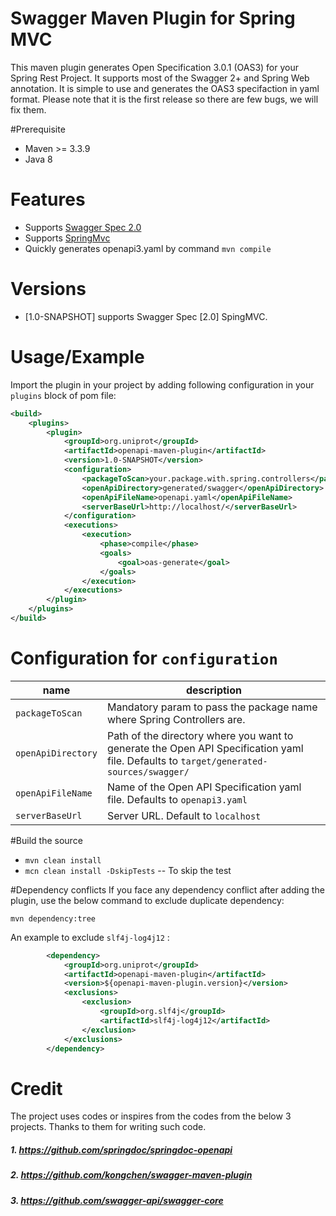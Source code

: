 # Swagger Maven Plugin for Spring MVC

This maven plugin generates Open Specification 3.0.1 (OAS3) for your Spring Rest Project. It supports most of the Swagger 2+ and Spring Web annotation. It is simple to use and generates the OAS3 specifaction in yaml format. Please note that it is the first release so there are few bugs, we will fix them.    

#Prerequisite
* Maven >= 3.3.9
* Java 8

# Features

* Supports [Swagger Spec 2.0](https://github.com/swagger-api/swagger-spec/blob/master/versions/2.0.md)
* Supports [SpringMvc](http://docs.spring.io/spring/docs/current/spring-framework-reference/html/mvc.html)
* Quickly generates  openapi3.yaml by command `mvn compile`

# Versions
- [1.0-SNAPSHOT] supports Swagger Spec [2.0] SpingMVC.


# Usage/Example
Import the plugin in your project by adding following configuration in your `plugins` block of pom file:


```xml
<build>
    <plugins>
        <plugin>
            <groupId>org.uniprot</groupId>
            <artifactId>openapi-maven-plugin</artifactId>
            <version>1.0-SNAPSHOT</version>
            <configuration>
                <packageToScan>your.package.with.spring.controllers</packageToScan>
                <openApiDirectory>generated/swagger</openApiDirectory>
                <openApiFileName>openapi.yaml</openApiFileName>
                <serverBaseUrl>http://localhost/</serverBaseUrl>
            </configuration>
            <executions>
                <execution>
                    <phase>compile</phase>
                    <goals>
                        <goal>oas-generate</goal>
                    </goals>
                </execution>
            </executions>
        </plugin>
    </plugins>
</build>
```

# Configuration for `configuration`

| **name** | **description** |
|------------------------|------------------------------------------------------------------------------------------------------------------------------------------------------------------------------------------------------------------------------|
| `packageToScan` | Mandatory param to pass the package name where Spring Controllers are.  |
| `openApiDirectory` | Path of the directory where you want to generate the Open API Specification yaml file. Defaults to `target/generated-sources/swagger/` |
| `openApiFileName` | Name of the Open API Specification yaml file. Defaults to `openapi3.yaml` |
| `serverBaseUrl` | Server URL. Default to `localhost` |

#Build the source 
* `mvn clean install`
* `mcn clean install -DskipTests` -- To skip the test

#Dependency conflicts 
If you face any dependency conflict after adding the plugin, use the below command to exclude duplicate dependency:

`mvn dependency:tree`

An example to exclude `slf4j-log4j12` :

```xml
        <dependency>
            <groupId>org.uniprot</groupId>
            <artifactId>openapi-maven-plugin</artifactId>
            <version>${openapi-maven-plugin.version}</version>
            <exclusions>
                <exclusion>
                    <groupId>org.slf4j</groupId>
                    <artifactId>slf4j-log4j12</artifactId>
                </exclusion>
            </exclusions>
        </dependency>
```

# Credit
The project uses codes or inspires from the codes from the below 3 projects. Thanks to them for writing such code.

##### 1.  https://github.com/springdoc/springdoc-openapi
##### 2.  https://github.com/kongchen/swagger-maven-plugin
##### 3.  https://github.com/swagger-api/swagger-core


